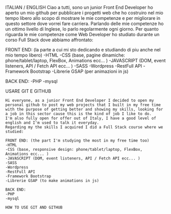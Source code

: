 ITALIAN / ENGLISH
Ciao a tutti, sono un junior Front End Developer ho aperto un mio github per pubblicare i progetti web che ho costruiro nel mio tempo libero allo scopo di mostrare le mie competenze e per migliorare in questo settore dove vorrei fare carriera.
Parlando delle mie competenze ho un ottimo livello di Inglese, lo parlo regolarmente ogni giorno.
Per quanto riguarda le mie competenze come Web Developer ho studiato durante un corso Full Stack dove abbiamo affrontato:

FRONT END: (la parte a cui mi sto dedicando e studiando di piu anche nel mio tempo libero)
-HTML 
-CSS (base, pagine dinamiche: phone/tablet/laptop, FlexBox, Animations ecc... )
-JAVASCRIPT (DOM, event listeners, API / Fetch API ecc... )
-SASS
-Wordpress
-RestFull API
-Framework Bootstrap
-Librerie GSAP (per animazioni in js)

BACK END:
-PHP
-mysql

USARE GIT E GITHUB
~~~~~~~~~~~~~~~~~~~~~~~~~~~~~~~~~~~~~~~~~~~~~~~~~~~~~~~~~~~~~~~~~~~~~~~~~~~~~~~~~~~~~~~~~~~~~~~~~~~~~~~~~~~~~~~~~~~
Hi everyone, as a junior Front End Developer I decided to open my personal github to post my web projects that I built in my free time with the purpose of getting better and showing my skills, looking for a job in this sector cause this is the kind of job I like to do.
I'm also fully open for offer out of Italy, I have a good level of english and I'm used to talk it everyday.
Regarding my the skills I acquired I did a Full Stack course where we studied:

FRONT END: (the part I'm studying the most in my free time too)
-HTML 
-CSS (base, responsive design: phone/tablet/laptop, FlexBox, Animations ecc... )
-JAVASCRIPT (DOM, event listeners, API / Fetch API ecc... )
-SASS
-Wordpress
-RestFull API
-Framework Bootstrap
-Librerie GSAP (to make animations in js)

BACK END:
-PHP
-mysql

HOW TO USE GIT AND GITHUB
